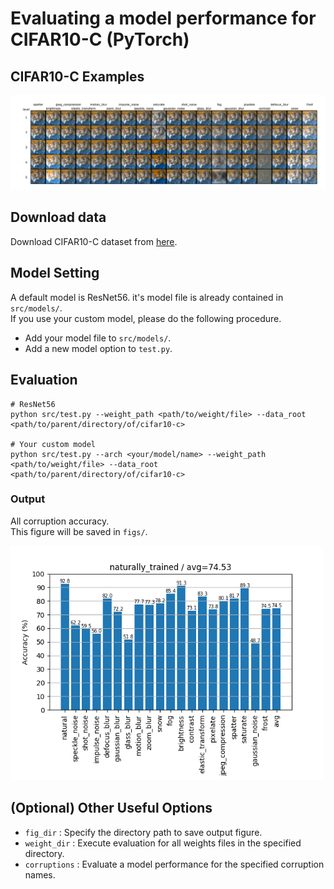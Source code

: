 # Evaluating a model performance for CIFAR10-C (PyTorch)

## CIFAR10-C Examples
![cifar10-c-examples](./cifar10-c-examples.png)

## Download data
Download CIFAR10-C dataset from [here](https://zenodo.org/record/2535967#.XncuG5P7TUJ).  

## Model Setting
A default model is ResNet56. it's model file is already contained in `src/models/`.  
If you use your custom model, please do the following procedure.
- Add your model file to `src/models/`. 
- Add a new model option to `test.py`.

## Evaluation
```
# ResNet56
python src/test.py --weight_path <path/to/weight/file> --data_root <path/to/parent/directory/of/cifar10-c>

# Your custom model
python src/test.py --arch <your/model/name> --weight_path <path/to/weight/file> --data_root <path/to/parent/directory/of/cifar10-c>
```

### Output 
All corruption accuracy.  
This figure will be saved in `figs/`.

<img src=./naturally_trained.png width=500>

## (Optional) Other Useful Options
- `fig_dir` : Specify the directory path to save output figure.
- `weight_dir` : Execute evaluation for all weights files in the specified directory.
- `corruptions` : Evaluate a model performance for the specified corruption names.